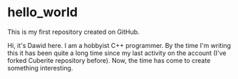 # hello_world
This is my first repository created on GitHub.

Hi, it's Dawid here.
I am a hobbyist C++ programmer.
By the time I'm writing this it has been quite a long time since my last activity on the account (I've forked Cuberite repository before).
Now, the time has come to create something interesting.

